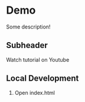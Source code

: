 # Demo

Some description!


## Subheader

Watch tutorial on Youtube

## Local Development

1. Open index.html